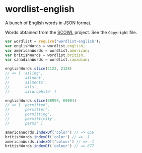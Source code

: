 # wordlist-english

A bunch of English words in JSON format.

Words obtained from the [SCOWL][] project. See the `Copyright` file.

[SCOWL]: http://wordlist.aspell.net/

```js
var wordlist = require('wordlist-english');
var englishWords = wordlist.english;
var americanWords = wordlist.american;
var britishWords = wordlist.british;
var canadianWords = wordlist.canadian;

englishWords.slice(2123, 2128)
// => [ 'ailing',
//      'ailment',
//      'ailments',
//      'ails',
//      'ailurophile' ]

englishWords.slice(68999, 69004)
// => [ 'permitted',
//      'permitter',
//      'permitting',
//      'permittivity',
//      'perms' ]

americanWords.indexOf('color') // => 656
britishWords.indexOf('color') // => -1
americanWords.indexOf('colour') // => -1
britishWords.indexOf('colour') // => 677
```
